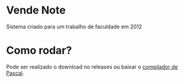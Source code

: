 # Vende Note

Sistema criado para um trabalho de faculdade em 2012

# Como rodar?

Pode ser realizado o download no releases ou baixar o [compilador de Pascal](https://www.freepascal.org/).